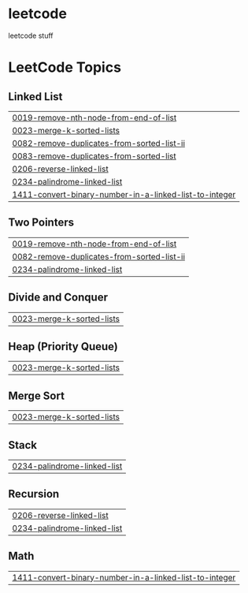 # leetcode
leetcode stuff

<!---LeetCode Topics Start-->
# LeetCode Topics
## Linked List
|  |
| ------- |
| [0019-remove-nth-node-from-end-of-list](https://github.com/PSxUchiha/leetcode/tree/master/0019-remove-nth-node-from-end-of-list) |
| [0023-merge-k-sorted-lists](https://github.com/PSxUchiha/leetcode/tree/master/0023-merge-k-sorted-lists) |
| [0082-remove-duplicates-from-sorted-list-ii](https://github.com/PSxUchiha/leetcode/tree/master/0082-remove-duplicates-from-sorted-list-ii) |
| [0083-remove-duplicates-from-sorted-list](https://github.com/PSxUchiha/leetcode/tree/master/0083-remove-duplicates-from-sorted-list) |
| [0206-reverse-linked-list](https://github.com/PSxUchiha/leetcode/tree/master/0206-reverse-linked-list) |
| [0234-palindrome-linked-list](https://github.com/PSxUchiha/leetcode/tree/master/0234-palindrome-linked-list) |
| [1411-convert-binary-number-in-a-linked-list-to-integer](https://github.com/PSxUchiha/leetcode/tree/master/1411-convert-binary-number-in-a-linked-list-to-integer) |
## Two Pointers
|  |
| ------- |
| [0019-remove-nth-node-from-end-of-list](https://github.com/PSxUchiha/leetcode/tree/master/0019-remove-nth-node-from-end-of-list) |
| [0082-remove-duplicates-from-sorted-list-ii](https://github.com/PSxUchiha/leetcode/tree/master/0082-remove-duplicates-from-sorted-list-ii) |
| [0234-palindrome-linked-list](https://github.com/PSxUchiha/leetcode/tree/master/0234-palindrome-linked-list) |
## Divide and Conquer
|  |
| ------- |
| [0023-merge-k-sorted-lists](https://github.com/PSxUchiha/leetcode/tree/master/0023-merge-k-sorted-lists) |
## Heap (Priority Queue)
|  |
| ------- |
| [0023-merge-k-sorted-lists](https://github.com/PSxUchiha/leetcode/tree/master/0023-merge-k-sorted-lists) |
## Merge Sort
|  |
| ------- |
| [0023-merge-k-sorted-lists](https://github.com/PSxUchiha/leetcode/tree/master/0023-merge-k-sorted-lists) |
## Stack
|  |
| ------- |
| [0234-palindrome-linked-list](https://github.com/PSxUchiha/leetcode/tree/master/0234-palindrome-linked-list) |
## Recursion
|  |
| ------- |
| [0206-reverse-linked-list](https://github.com/PSxUchiha/leetcode/tree/master/0206-reverse-linked-list) |
| [0234-palindrome-linked-list](https://github.com/PSxUchiha/leetcode/tree/master/0234-palindrome-linked-list) |
## Math
|  |
| ------- |
| [1411-convert-binary-number-in-a-linked-list-to-integer](https://github.com/PSxUchiha/leetcode/tree/master/1411-convert-binary-number-in-a-linked-list-to-integer) |
<!---LeetCode Topics End-->